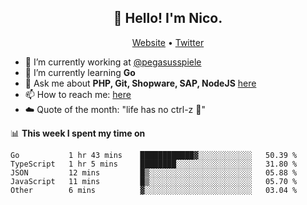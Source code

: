 <h2 align="center">👋 Hello! I'm Nico.</h2>
<p align="center">
  <a href="https://gruselhaus.com">Website</a> •
  <a href="https://twitter.com/NicoFinkernagel">Twitter</a>
</p>


- 🔭 I’m currently working at [@pegasusspiele](https://github.com/pegasusspiele)
- 🌱 I’m currently learning **Go**
- 💬 Ask me about **PHP, Git, Shopware, SAP, NodeJS** [here](https://github.com/gruselhaus/gruselhaus/issues)
- 📫 How to reach me: [here](https://github.com/gruselhaus/gruselhaus/issues)
- ☁️ Quote of the month: "life has no ctrl-z 🌴"

📊 **This week I spent my time on**
<!--START_SECTION:waka-->
```text
Go           1 hr 43 mins    ████████████▓░░░░░░░░░░░░   50.39 % 
TypeScript   1 hr 5 mins     ████████░░░░░░░░░░░░░░░░░   31.80 % 
JSON         12 mins         █▒░░░░░░░░░░░░░░░░░░░░░░░   05.88 % 
JavaScript   11 mins         █▒░░░░░░░░░░░░░░░░░░░░░░░   05.70 % 
Other        6 mins          ▓░░░░░░░░░░░░░░░░░░░░░░░░   03.04 % 
```
<!--END_SECTION:waka-->
